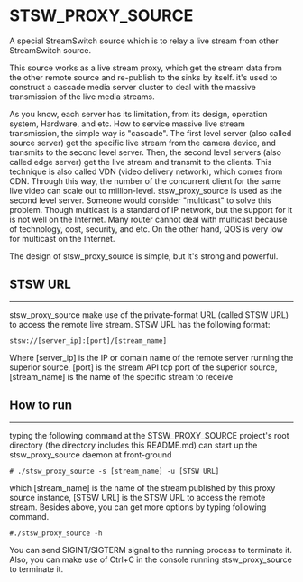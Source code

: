 STSW_PROXY_SOURCE
======================

A special StreamSwitch source which is to relay a live stream from other 
StreamSwitch source.

This source works as a live stream proxy, which get the stream data from 
the other remote source and re-publish to the sinks by itself. it's used to 
construct a cascade media server cluster to deal with the massive 
transmission of the live media streams.

As you know, each server has its limitation, from its design, operation system, 
Hardware, and etc. How to service massive live stream transmission, the simple 
way is "cascade". The first level server (also called source server) get the 
specific live stream from the camera device, and transmits to the second 
level server. Then, the second level servers (also called edge server) get 
the live stream and transmit to the clients. This technique is also called 
VDN (video delivery network), which comes from CDN. Through this way, the 
number of the concurrent client for the same live video can scale out to 
million-level. stsw_proxy_source is used as the second level server. 
Someone would consider "multicast" to solve this problem. Though multicast 
is a standard of IP network, but the support for it is not well on the 
Internet. Many router cannot deal with multicast because of technology, cost, 
security, and etc. On the other hand, QOS is very low for multicast on the 
Internet. 


The design of stsw_proxy_source is simple, but it's strong and powerful. 

## STSW URL
------------------------

stsw_proxy_source make use of the private-format URL (called STSW URL) to 
access the remote live stream. STSW URL has the following format: 

    stsw://[server_ip]:[port]/[stream_name]

Where [server_ip] is the IP or domain name of the remote server running the superior source, 
[port] is the stream API tcp port of the superior source, 
[stream_name] is the name of the specific stream to receive


## How to run
----------------------

typing the following command at the STSW_PROXY_SOURCE project's root directory (the directory includes this README.md) 
can start up the stsw_proxy_source daemon at front-ground

    # ./stsw_proxy_source -s [stream_name] -u [STSW URL]

which [stream_name] is the name of the stream published by this proxy source instance, 
[STSW URL] is the STSW URL to access the remote stream. Besides above, you can get more
options by typing following command.

    #./stsw_proxy_source -h
    
You can send SIGINT/SIGTERM signal to the running process to terminate it. 
Also, you can make use of Ctrl+C in the console running stsw_proxy_source to 
terminate it.     
